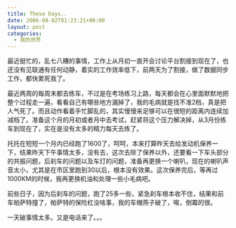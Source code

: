 ```yaml
---
title: These Days..
date: 2006-08-02T01:23:21+00:00
layout: post
categories:
  - 我的世界
---
```


最近挺忙的，乱七八糟的事情，工作上从月初一直开会讨论平台割接到现在了，也还没有见联通有任何动静，着实的工作效率低下，前两天为了割接，做了数据同步工作，都快累死我了。

最近两周的每周末都去练车，不过是在考场练习上路，每天都会在心里面默默地把整个过程走一遍，看看自己有哪些地方漏掉了，我的毛病就是找不准2档，真是把人气死了。而且动作看着手忙脚乱的，其实慢慢来足够可以在很短的距离内连续加减档了。准备这个月的月初或者月中去考试，赶紧将这个压力解决掉，从3月份练车到现在了，实在是没有太多的精力每天去练了。

托托在短短一个月内已经跑了1600了，呵呵，本来打算昨天去给发动机保养一下，结果昨天下午事情太多，没有去，这次去除了保养以外，还要看一下车头部分的共振问题，后刹车的问题以及车灯的问题，准备再更换一个喇叭，现在的喇叭声音太小，尤其是在市区里跑到30以后，根本没有效果。这次保养完后，等再过1000KM的时候，我再更换机油和处理一些小毛病吧。

前些日子，因为后刹车的问题，跑了25多一些，紧急刹车根本收不住，结果和前车帕萨特撞了，帕萨特的保险杠没啥事，我的车帽燕子破了，唉，倒霉的很。

一天破事情太多。又是电话来了。。。
